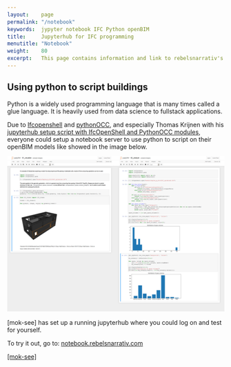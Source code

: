 ```yaml
---
layout:    page
permalink: "/notebook"
keywords:  jypyter notebook IFC Python openBIM
title:     Jupyterhub for IFC programming
menutitle: "Notebook"
weight:    80
excerpt:   This page contains information and link to rebelsnarrativ's jupyter notebook.
---
```

<script async defer src="https://buttons.github.io/buttons.js"></script>


## Using python to script buildings

Python is a widely used programming language that is many times called a glue language. It is heavily used from data science to fullstack applications.

Due to [Ifcopenshell](http://ifcopenshell.org/) and [pythonOCC](http://www.pythonocc.org/), and especially Thomas Krijnen with his [jupyterhub setup script with IfcOpenShell and PythonOCC modules](https://github.com/IfcOpenShell/ifcopenshell-jupyterhub), everyone could setup a notebook server to use python to script on their openBIM models like showed in the image below.

![Jupyter Notebook hub](/assets/jupyternotebook.png)

[mok-see] has set up a running jupyterhub where you could log on and test for yourself.

To try it out, go to: [notebook.rebelsnarrativ.com](https://notebook.rebelsnarrative.com)

<p class="github-button-container">
<a class="github-button" href="https://github.com/mok-see" data-size="large" data-show-count="true" aria-label="Star [mok-see] on GitHub">[mok-see]</a>
</p>
